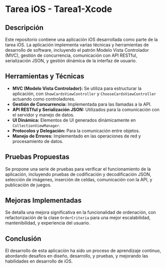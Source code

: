 # Tarea iOS - Tarea1-Xcode

## Descripción
Este repositorio contiene una aplicación iOS desarrollada como parte de la tarea iOS.
La aplicación implementa varias técnicas y herramientas de desarrollo de software, incluyendo el patrón Modelo Vista Controlador (MVC), gestión de concurrencia, comunicación con API RESTful, serialización JSON, y gestión dinámica de la interfaz de usuario.

## Herramientas y Técnicas
- **MVC (Modelo Vista Controlador):** Se utiliza para estructurar la aplicación, con `ShowCardsViewController` y `ChooseCardsViewController` actuando como controladores.
- **Gestión de Concurrencia:** Implementada para las llamadas a la API.
- **API RESTful y Serialización JSON:** Utilizados para la comunicación con el servidor y manejo de datos.
- **UI Dinámica:** Elementos de UI generados dinámicamente en `CollectionViewManager`.
- **Protocolos y Delegación:** Para la comunicación entre objetos.
- **Manejo de Errores:** Implementado en las operaciones de red y procesamiento de datos.

## Pruebas Propuestas
Se propone una serie de pruebas para verificar el funcionamiento de la aplicación, incluyendo pruebas de codificación y decodificación JSON, selección de imágenes, inserción de celdas, comunicación con la API, y publicación de juegos.

## Mejoras Implementadas
Se detalla una mejora significativa en la funcionalidad de ordenación, con refactorización de la clase `OrderCriteria` para una mejor escalabilidad, mantenibilidad, y experiencia del usuario.

## Conclusión
El desarrollo de esta aplicación ha sido un proceso de aprendizaje continuo, abordando desafíos en diseño, desarrollo, y pruebas, y mejorando las habilidades en desarrollo de iOS.
